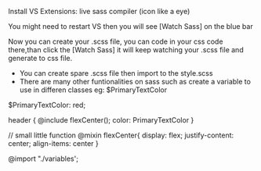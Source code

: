 Install VS Extensions: live sass compiler (icon like a eye)

You might need to restart VS then you will see [Watch Sass] on the blue bar

Now you can create your .scss file, you can code in your css code there,than click the [Watch Sass] it will keep watching your .scss file and generate to css file.


- You can create spare .scss file then import to the style.scss
- There are many other funtionalities on sass such as create a variable to use in differen classes eg: $PrimaryTextColor

$PrimaryTextColor: red;

header {
  @include flexCenter();
  color: PrimaryTextColor
}

// small little function
@mixin flexCenter{
  display: flex;
  justify-content: center;
  align-items: center
}



@import "./variables';